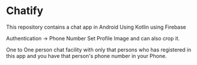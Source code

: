 # Chatify
 
This repository contains a chat app in Android Using Kotlin using Firebase

Authentication -> Phone Number
Set Profile Image and can also crop it.

One to One person chat facility with only that persons who has registered in this app and you have that person's phone number in your Phone.

